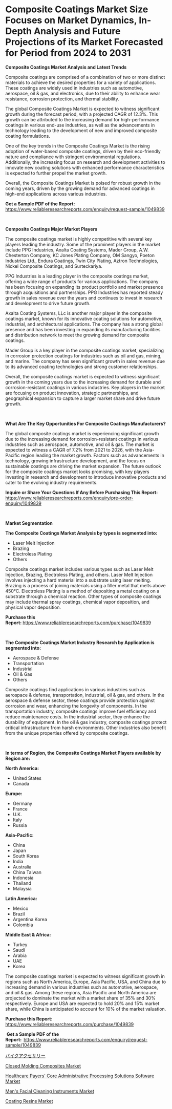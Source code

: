 <p><h1>Composite Coatings Market Size Focuses on Market Dynamics, In-Depth Analysis and Future Projections of its Market Forecasted for Period from 2024 to 2031</h1></p><p><strong>Composite Coatings Market Analysis and Latest Trends</strong></p>
<p><p>Composite coatings are comprised of a combination of two or more distinct materials to achieve the desired properties for a variety of applications. These coatings are widely used in industries such as automotive, aerospace, oil & gas, and electronics, due to their ability to enhance wear resistance, corrosion protection, and thermal stability.</p><p>The global Composite Coatings Market is expected to witness significant growth during the forecast period, with a projected CAGR of 12.3%. This growth can be attributed to the increasing demand for high-performance coatings in various end-use industries, as well as the advancements in technology leading to the development of new and improved composite coating formulations.</p><p>One of the key trends in the Composite Coatings Market is the rising adoption of water-based composite coatings, driven by their eco-friendly nature and compliance with stringent environmental regulations. Additionally, the increasing focus on research and development activities to innovate new coating solutions with enhanced performance characteristics is expected to further propel the market growth.</p><p>Overall, the Composite Coatings Market is poised for robust growth in the coming years, driven by the growing demand for advanced coatings in high-end applications across various industries.</p></p>
<p><strong>Get a Sample PDF of the Report:&nbsp;</strong> <a href="https://www.reliableresearchreports.com/enquiry/request-sample/1049839">https://www.reliableresearchreports.com/enquiry/request-sample/1049839</a></p>
<p>&nbsp;</p>
<p><strong>Composite Coatings Major Market Players</strong></p>
<p><p>The composite coatings market is highly competitive with several key players leading the industry. Some of the prominent players in the market include PPG Industries, Axalta Coating Systems, Mader Group, A.W. Chesterton Company, KC Jones Plating Company, OM Sangyo, Poeton Industries Ltd., Endura Coatings, Twin City Plating, Aztron Technologies, Nickel Composite Coatings, and Surteckariya.</p><p>PPG Industries is a leading player in the composite coatings market, offering a wide range of products for various applications. The company has been focusing on expanding its product portfolio and market presence through acquisitions and partnerships. PPG Industries has reported steady growth in sales revenue over the years and continues to invest in research and development to drive future growth.</p><p>Axalta Coating Systems, LLc is another major player in the composite coatings market, known for its innovative coating solutions for automotive, industrial, and architectural applications. The company has a strong global presence and has been investing in expanding its manufacturing facilities and distribution network to meet the growing demand for composite coatings.</p><p>Mader Group is a key player in the composite coatings market, specializing in corrosion protection coatings for industries such as oil and gas, mining, and marine. The company has seen significant growth in sales revenue due to its advanced coating technologies and strong customer relationships.</p><p>Overall, the composite coatings market is expected to witness significant growth in the coming years due to the increasing demand for durable and corrosion-resistant coatings in various industries. Key players in the market are focusing on product innovation, strategic partnerships, and geographical expansion to capture a larger market share and drive future growth.</p></p>
<p>&nbsp;</p>
<p><strong>What Are The Key Opportunities For Composite Coatings Manufacturers?</strong></p>
<p><p>The global composite coatings market is experiencing significant growth due to the increasing demand for corrosion-resistant coatings in various industries such as aerospace, automotive, and oil & gas. The market is expected to witness a CAGR of 7.2% from 2021 to 2026, with the Asia-Pacific region leading the market growth. Factors such as advancements in technology, growing infrastructure development, and the focus on sustainable coatings are driving the market expansion. The future outlook for the composite coatings market looks promising, with key players investing in research and development to introduce innovative products and cater to the evolving industry requirements.</p></p>
<p><strong>Inquire or Share Your Questions If Any Before Purchasing This Report:</strong> <a href="https://www.reliableresearchreports.com/enquiry/pre-order-enquiry/1049839">https://www.reliableresearchreports.com/enquiry/pre-order-enquiry/1049839</a></p>
<p>&nbsp;</p>
<p><strong>Market Segmentation</strong></p>
<p><strong>The Composite Coatings Market Analysis by types is segmented into:</strong></p>
<p><ul><li>Laser Melt Injection</li><li>Brazing</li><li>Electroless Plating</li><li>Others</li></ul></p>
<p><p>Composite coatings market includes various types such as Laser Melt Injection, Brazing, Electroless Plating, and others. Laser Melt Injection involves injecting a hard material into a substrate using laser melting. Brazing is a process of joining materials using a filler metal that melts above 450°C. Electroless Plating is a method of depositing a metal coating on a substrate through a chemical reaction. Other types of composite coatings may include thermal spray coatings, chemical vapor deposition, and physical vapor deposition.</p></p>
<p><strong>Purchase this Report:&nbsp;</strong><a href="https://www.reliableresearchreports.com/purchase/1049839">https://www.reliableresearchreports.com/purchase/1049839</a></p>
<p>&nbsp;</p>
<p><strong>The Composite Coatings Market Industry Research by Application is segmented into:</strong></p>
<p><ul><li>Aerospace & Defense</li><li>Transportation</li><li>Industrial</li><li>Oil & Gas</li><li>Others</li></ul></p>
<p><p>Composite coatings find applications in various industries such as aerospace & defense, transportation, industrial, oil & gas, and others. In the aerospace & defense sector, these coatings provide protection against corrosion and wear, enhancing the longevity of components. In the transportation industry, composite coatings improve fuel efficiency and reduce maintenance costs. In the industrial sector, they enhance the durability of equipment. In the oil & gas industry, composite coatings protect critical infrastructure from harsh environments. Other industries also benefit from the unique properties offered by composite coatings.</p></p>
<p>&nbsp;</p>
<p><strong>In terms of Region, the Composite Coatings Market Players available by Region are:</strong></p>
<p>
    <p> <strong> North America: </strong>
        <ul>
            <li>United States</li>
            <li>Canada</li>
        </ul>
        </p> 
    <p> <strong> Europe: </strong>
        <ul>
            <li>Germany</li>
            <li>France</li>
            <li>U.K.</li>
            <li>Italy</li>
            <li>Russia</li>
        </ul>
        </p> 
    <p> <strong> Asia-Pacific: </strong>
        <ul>
            <li>China</li>
            <li>Japan</li>
            <li>South Korea</li>
            <li>India</li>
            <li>Australia</li>
            <li>China Taiwan</li>
            <li>Indonesia</li>
            <li>Thailand</li>
            <li>Malaysia</li>
        </ul>
        </p> 
    <p> <strong> Latin America: </strong>
        <ul>
            <li>Mexico</li>
            <li>Brazil</li>
            <li>Argentina Korea</li>
            <li>Colombia</li>
        </ul>
        </p> 
    <p> <strong> Middle East & Africa: </strong>
        <ul>
            <li>Turkey</li>
            <li>Saudi</li>
            <li>Arabia</li>
            <li>UAE</li>
            <li>Korea</li>
        </ul>
    </p>
    </p>
<p><p>The composite coatings market is expected to witness significant growth in regions such as North America, Europe, Asia Pacific, USA, and China due to increasing demand in various industries such as automotive, aerospace, and oil & gas. Among these regions, Asia Pacific and North America are projected to dominate the market with a market share of 35% and 30% respectively. Europe and USA are expected to hold 20% and 15% market share, while China is anticipated to account for 10% of the market valuation.</p></p>
<p><strong>Purchase this Report: </strong><a href="https://www.reliableresearchreports.com/purchase/1049839">https://www.reliableresearchreports.com/purchase/1049839</a></p>
<p>&nbsp;<strong>Get a Sample PDF of the Report:&nbsp;&nbsp;</strong><a href="https://www.reliableresearchreports.com/enquiry/request-sample/1049839">https://www.reliableresearchreports.com/enquiry/request-sample/1049839</a></p>
<p><strong></strong></p>
<p><p><a href="https://github.com/ihabdkwlxs948/Market-Research-Report-List-1/blob/main/2974831192882.md">バイクアクセサリー</a></p><p><a href="https://github.com/guneycigdem35/Market-Research-Report-List-2/blob/main/closed-molding-composites-market.md">Closed Molding Composites Market</a></p><p><a href="https://issuu.com/reportprime-2/docs/healthcare-payers-core-administrati_c0992feda97a91">Healthcare Payers' Core Administrative Processing Solutions Software Market</a></p><p><a href="https://issuu.com/reportprime-2/docs/mens-facial-cleaning-instruments-ma_6fcedf9126ed39">Men's Facial Cleaning Instruments Market</a></p><p><a href="https://github.com/biheemgalvinlouises6hokrh3h/Market-Research-Report-List-1/blob/main/coating-resins-market.md">Coating Resins Market</a></p></p>
